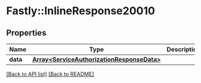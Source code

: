 # Fastly::InlineResponse20010

## Properties

| Name | Type | Description | Notes |
| ---- | ---- | ----------- | ----- |
| **data** | [**Array&lt;ServiceAuthorizationResponseData&gt;**](ServiceAuthorizationResponseData.md) |  | [optional] |

[[Back to API list]](../../README.md#endpoints) [[Back to README]](../../README.md)

